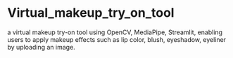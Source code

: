 # Virtual_makeup_try_on_tool
a virtual makeup try-on tool using OpenCV, MediaPipe, Streamlit, enabling users to apply makeup effects such as lip color, blush, eyeshadow, eyeliner by uploading an image.
